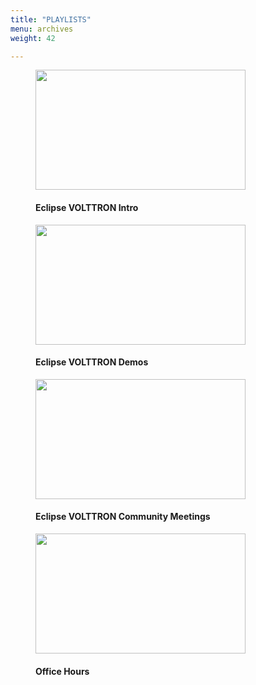 ```yaml
---
title: "PLAYLISTS"
menu: archives
weight: 42

---
```


<div class="playlist-wrapper-flex">
    <figure class="PlaylistFig">
        <a href="https://www.youtube.com/playlist?list=PLb2e9HwqRmUbG7DbFHD9-PCAJ8J1zdVo8" target="_blank" rel="noopener noreferrer">
            <img style="width: 35vw; height: 20vw;" src="https://i.ytimg.com/vi/IBwtCjiBvR0/maxresdefault.jpg">
        </a>
        <h4>Eclipse VOLTTRON Intro</h4>
    </figure>
    <figure class="PlaylistFig">
        <a href="https://www.youtube.com/playlist?list=PLb2e9HwqRmUYT43KtSlo3zhmjPNqFX7O7" target="_blank" rel="noopener noreferrer">
            <img style="width: 35vw; height: 20vw;" src="https://i.ytimg.com/vi/X7nYZLysOM0/maxresdefault.jpg">
        </a>
        <h4>Eclipse VOLTTRON Demos</h4>
    </figure>
    <figure class="PlaylistFig" >
        <a href="https://www.youtube.com/playlist?list=PLb2e9HwqRmUb5thW8c6f9iQNzqifhUAFl" target="_blank" rel="noopener noreferrer">
            <img style="width: 35vw; height: 20vw;" src="https://i.ytimg.com/vi/bQ_7IBF-y70/maxresdefault.jpg">
        </a>
        <h4>Eclipse VOLTTRON Community Meetings</h4>
    </figure>
    <figure class="PlaylistFig" >
        <a href="https://www.youtube.com/playlist?list=PLb2e9HwqRmUbgksKjq4QwwjSjdQZNDjfx" target="_blank" rel="noopener noreferrer">
            <img style="width: 35vw; height: 20vw;" src="https://i.ytimg.com/vi/F1cpeu3FK7s/maxresdefault.jpg">
        </a>
        <h4>Office Hours</h4>
    </figure>
</div>

